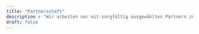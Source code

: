 ```yaml
---
title: "Partnerschaft"
description : "Wir arbeiten nur mit sorgfältig ausgewählten Partnern zusammen, um unseren Kunden die besten Dienstleistungen anbieten zu können."
draft: false
---
```

